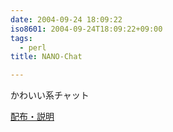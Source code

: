 ```yaml
---
date: 2004-09-24 18:09:22
iso8601: 2004-09-24T18:09:22+09:00
tags:
  - perl
title: NANO-Chat

---
```


<div class="entry-body">
  <p>かわいい系チャット</p>

  <p><a href="https://www.nqou.net">配布・説明</a></p>
</div>
